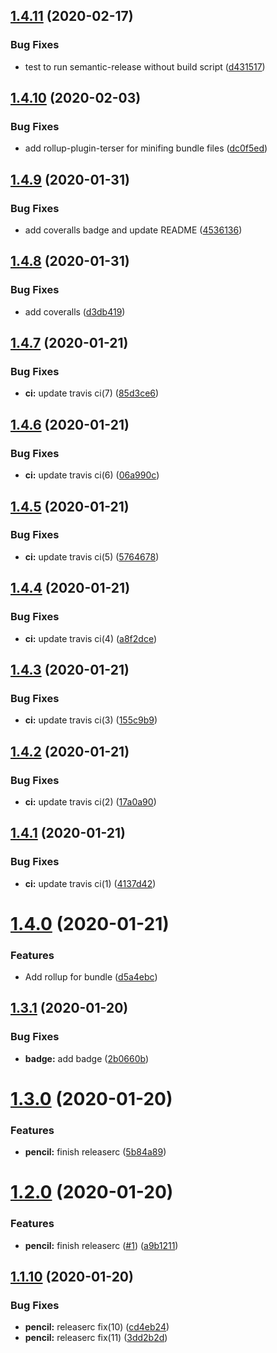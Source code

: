 ## [1.4.11](https://github.com/pjchender/semantic-release-sandbox/compare/v1.4.10...v1.4.11) (2020-02-17)


### Bug Fixes

* test to run semantic-release without build script ([d431517](https://github.com/pjchender/semantic-release-sandbox/commit/d431517245585f36327d005b6ec73b7f8432e304))

## [1.4.10](https://github.com/pjchender/semantic-release-sandbox/compare/v1.4.9...v1.4.10) (2020-02-03)


### Bug Fixes

* add rollup-plugin-terser for minifing bundle files ([dc0f5ed](https://github.com/pjchender/semantic-release-sandbox/commit/dc0f5ed250b375fce9224e6d8be77db1cc88093f))

## [1.4.9](https://github.com/pjchender/semantic-release-sandbox/compare/v1.4.8...v1.4.9) (2020-01-31)


### Bug Fixes

* add coveralls badge and update README ([4536136](https://github.com/pjchender/semantic-release-sandbox/commit/4536136ee7375cc39c6809cc566a500772862ea5))

## [1.4.8](https://github.com/pjchender/semantic-release-sandbox/compare/v1.4.7...v1.4.8) (2020-01-31)


### Bug Fixes

* add coveralls ([d3db419](https://github.com/pjchender/semantic-release-sandbox/commit/d3db4199df934bc6d6944bf98d06beb11c5cba9d))

## [1.4.7](https://github.com/pjchender/semantic-release-sandbox/compare/v1.4.6...v1.4.7) (2020-01-21)


### Bug Fixes

* **ci:** update travis ci(7) ([85d3ce6](https://github.com/pjchender/semantic-release-sandbox/commit/85d3ce696c212efd3c728a714fec80a6f2665c98))

## [1.4.6](https://github.com/pjchender/semantic-release-sandbox/compare/v1.4.5...v1.4.6) (2020-01-21)


### Bug Fixes

* **ci:** update travis ci(6) ([06a990c](https://github.com/pjchender/semantic-release-sandbox/commit/06a990ce9927cfbdfb2785fb3721bfdc754c7c93))

## [1.4.5](https://github.com/pjchender/semantic-release-sandbox/compare/v1.4.4...v1.4.5) (2020-01-21)


### Bug Fixes

* **ci:** update travis ci(5) ([5764678](https://github.com/pjchender/semantic-release-sandbox/commit/5764678bf8af9c4ad098882fcacbda30accc47da))

## [1.4.4](https://github.com/pjchender/semantic-release-sandbox/compare/v1.4.3...v1.4.4) (2020-01-21)


### Bug Fixes

* **ci:** update travis ci(4) ([a8f2dce](https://github.com/pjchender/semantic-release-sandbox/commit/a8f2dcef1c40d2b597b2fe9860bdde4f73bc0739))

## [1.4.3](https://github.com/pjchender/semantic-release-sandbox/compare/v1.4.2...v1.4.3) (2020-01-21)


### Bug Fixes

* **ci:** update travis ci(3) ([155c9b9](https://github.com/pjchender/semantic-release-sandbox/commit/155c9b9709f5a28444e9b0d362fbd88febceb237))

## [1.4.2](https://github.com/pjchender/semantic-release-sandbox/compare/v1.4.1...v1.4.2) (2020-01-21)


### Bug Fixes

* **ci:** update travis ci(2) ([17a0a90](https://github.com/pjchender/semantic-release-sandbox/commit/17a0a90c451d45efbf794c2b2e471df08dbb72dc))

## [1.4.1](https://github.com/pjchender/semantic-release-sandbox/compare/v1.4.0...v1.4.1) (2020-01-21)


### Bug Fixes

* **ci:** update travis ci(1) ([4137d42](https://github.com/pjchender/semantic-release-sandbox/commit/4137d42aac0c27ce8bafcaa660a377e302ca04c1))

# [1.4.0](https://github.com/pjchender/semantic-release-sandbox/compare/v1.3.1...v1.4.0) (2020-01-21)


### Features

* Add rollup for bundle ([d5a4ebc](https://github.com/pjchender/semantic-release-sandbox/commit/d5a4ebc551ca93ccddef5cc99b67de7264eedb32))

## [1.3.1](https://github.com/pjchender/semantic-release-sandbox/compare/v1.3.0...v1.3.1) (2020-01-20)


### Bug Fixes

* **badge:** add badge ([2b0660b](https://github.com/pjchender/semantic-release-sandbox/commit/2b0660b3124539f371a5d008174e54065c33fb0d))

# [1.3.0](https://github.com/pjchender/semantic-release-sandbox/compare/v1.2.0...v1.3.0) (2020-01-20)


### Features

* **pencil:** finish releaserc ([5b84a89](https://github.com/pjchender/semantic-release-sandbox/commit/5b84a890e3bb2460f6dfe4e41ed3d6d66e13c957))

# [1.2.0](https://github.com/pjchender/semantic-release-sandbox/compare/v1.1.10...v1.2.0) (2020-01-20)


### Features

* **pencil:** finish releaserc ([#1](https://github.com/pjchender/semantic-release-sandbox/issues/1)) ([a9b1211](https://github.com/pjchender/semantic-release-sandbox/commit/a9b1211f09542dbd7ce7d062245ffe804b734195))

## [1.1.10](https://github.com/pjchender/semantic-release-sandbox/compare/v1.1.9...v1.1.10) (2020-01-20)


### Bug Fixes

* **pencil:** releaserc fix(10) ([cd4eb24](https://github.com/pjchender/semantic-release-sandbox/commit/cd4eb24e5128137feaab5050685b547e64424415))
* **pencil:** releaserc fix(11) ([3dd2b2d](https://github.com/pjchender/semantic-release-sandbox/commit/3dd2b2dcf95f6ae3a0572b5bfdc1696aacd0aa54))
